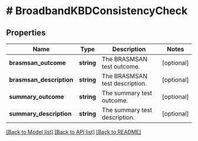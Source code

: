# # BroadbandKBDConsistencyCheck

## Properties

Name | Type | Description | Notes
------------ | ------------- | ------------- | -------------
**brasmsan_outcome** | **string** | The BRASMSAN test outcome. | [optional]
**brasmsan_description** | **string** | The BRASMSAN test description. | [optional]
**summary_outcome** | **string** | The summary test outcome. | [optional]
**summary_description** | **string** | The summary test description. | [optional]

[[Back to Model list]](../../README.md#models) [[Back to API list]](../../README.md#endpoints) [[Back to README]](../../README.md)
